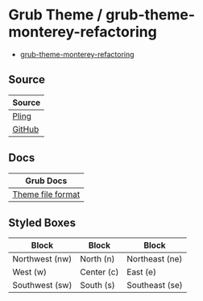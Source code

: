 

# Grub Theme / grub-theme-monterey-refactoring

* [grub-theme-monterey-refactoring](https://github.com/samwhelp/grub-theme-refactoring/tree/main/refactoring/grub-theme/themes/grub-theme-monterey-refactoring)




## Source

| Source |
| ------ |
| [Pling](https://www.pling.com/p/1577873/) |
| [GitHub](https://github.com/sandesh236/monterey-grub-theme) |




## Docs

| Grub Docs |
| ---- |
| [Theme file format](https://www.gnu.org/software/grub/manual/grub/html_node/Theme-file-format.html) |




## Styled Boxes

| Block          | Block      | Block          |
| ---------------| ---------- | -------------- |
| Northwest (nw) | North (n)  | Northeast (ne) |
| West (w)       | Center (c) | East (e)       |
| Southwest (sw) | South (s)  | Southeast (se) |
